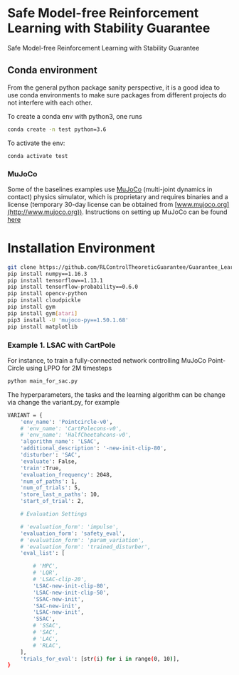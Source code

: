 # Safe Model-free Reinforcement Learning with Stability Guarantee
Safe Model-free Reinforcement Learning with Stability Guarantee



## Conda environment
From the general python package sanity perspective, it is a good idea to use conda environments to make sure packages from different projects do not interfere with each other.


To create a conda env with python3, one runs 
```bash
conda create -n test python=3.6
```
To activate the env: 
```
conda activate test
```

### MuJoCo
Some of the baselines examples use [MuJoCo](http://www.mujoco.org) (multi-joint dynamics in contact) physics simulator, which is proprietary and requires binaries and a license (temporary 30-day license can be obtained from [www.mujoco.org](http://www.mujoco.org)). Instructions on setting up MuJoCo can be found [here](https://github.com/openai/mujoco-py)

# Installation Environment

```bash
git clone https://github.com/RLControlTheoreticGuarantee/Guarantee_Learning_Control
pip install numpy==1.16.3
pip install tensorflow==1.13.1
pip install tensorflow-probability==0.6.0
pip install opencv-python
pip install cloudpickle
pip install gym
pip install gym[atari]
pip3 install -U 'mujoco-py==1.50.1.68'
pip install matplotlib

```

### Example 1. LSAC with CartPole
For instance, to train a fully-connected network controlling MuJoCo Point-Circle using LPPO for 2M timesteps
```bash
python main_for_sac.py
```


The hyperparameters, the tasks and the learning algorithm can be change via change the variant.py, for example
```bash
VARIANT = {
    'env_name': 'Pointcircle-v0',
    # 'env_name': 'CartPolecons-v0',
    # 'env_name': 'HalfCheetahcons-v0',
    'algorithm_name': 'LSAC',
    'additional_description': '-new-init-clip-80',
    'disturber': 'SAC',
    'evaluate': False,
    'train':True,
    'evaluation_frequency': 2048,
    'num_of_paths': 1,
    'num_of_trials': 5,
    'store_last_n_paths': 10,
    'start_of_trial': 2,

    # Evaluation Settings

    # 'evaluation_form': 'impulse',
    'evaluation_form': 'safety_eval',
    # 'evaluation_form': 'param_variation',
    # 'evaluation_form': 'trained_disturber',
    'eval_list': [

        # 'MPC',
        # 'LQR',
        # 'LSAC-clip-20',
        'LSAC-new-init-clip-80',
        'LSAC-new-init-clip-50',
        'SSAC-new-init',
        'SAC-new-init',
        'LSAC-new-init',
        'SSAC',
        # 'SSAC',
        # 'SAC',
        # 'LAC',
        # 'RLAC',
    ],
    'trials_for_eval': [str(i) for i in range(0, 10)],
}
```

